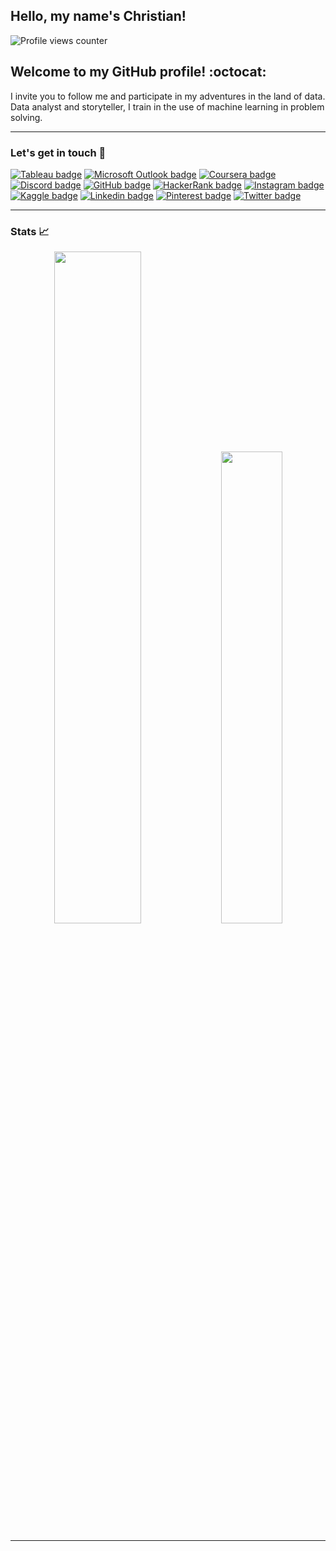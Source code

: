 ## Hello, my name's Christian!

![Profile views counter](https://komarev.com/ghpvc/?username=cmarquay)

## Welcome to my GitHub profile! :octocat:

I invite you to follow me and participate in my adventures in the land of data. Data analyst and storyteller, I train in the use of machine learning in problem solving.

---

### Let's get in touch 📲

[![Tableau badge](https://img.shields.io/badge/Tableau-E97627?style=for-the-badge&logo=Tableau&logoColor=white)](https://public.tableau.com/profile/cmarquay)
[![Microsoft Outlook badge](https://img.shields.io/badge/Microsoft_Outlook-0078D4?style=for-the-badge&logo=microsoft-outlook&logoColor=white)](mailto:christianmarquay@hotmail.com)
[![Coursera badge](https://img.shields.io/badge/Coursera-0056D2?style=for-the-badge&logo=Coursera&logoColor=white)](https://www.coursera.org/user/739a93e5c8c9bcedefa8e873f7fa35fa)
[![Discord badge](https://img.shields.io/badge/Discord-7289DA?style=for-the-badge&logo=discord&logoColor=white)](https://discord.com/users/cmarquay#8087)
[![GitHub badge](https://img.shields.io/badge/GitHub-100000?style=for-the-badge&logo=github&logoColor=white)](https://www.github.com/cmarquay)
[![HackerRank badge](https://img.shields.io/badge/-Hackerrank-2EC866?style=for-the-badge&logo=HackerRank&logoColor=white)](https://www.hackerrank.com/cmarquay)
[![Instagram badge](https://img.shields.io/badge/Instagram-E4405F?style=for-the-badge&logo=instagram&logoColor=white)](https://www.instagram.com/cmarquay/)
[![Kaggle badge](https://img.shields.io/badge/Kaggle-20BEFF?style=for-the-badge&logo=Kaggle&logoColor=white)](https://www.kaggle.com/cmarquay)
[![Linkedin badge](https://img.shields.io/badge/linkedin-%230077B5.svg?style=for-the-badge&logo=linkedin&logoColor=white)](https://www.linkedin.com/in/cmarquay/en)
[![Pinterest badge](https://img.shields.io/badge/Pinterest-%23E60023.svg?&style=for-the-badge&logo=Pinterest&logoColor=white)](https://www.pinterest.com/christianmarquay/)
[![Twitter badge](https://img.shields.io/badge/Twitter-1DA1F2?style=for-the-badge&logo=Twitter&logoColor=white)](https://twitter.com/cmarquay)

---

### Stats 📈

<p align="center">
<img src="https://github-readme-stats.vercel.app/api?username=cmarquay&show_icons=true&count_private=true" width="52.5%" />
<img src="https://github-readme-stats.vercel.app/api/top-langs/?username=cmarquay&layout=compact" width="44%" />
</p>

---
